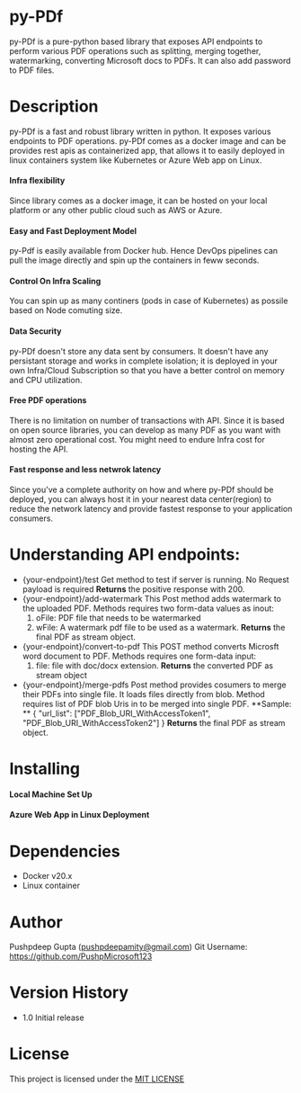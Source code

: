 # py-PDf
py-PDf is a pure-python based library that exposes API endpoints to perform various PDF operations such as splitting, merging together, watermarking, converting Microsoft docs to PDFs. It can also add password to PDF files.

# Description
py-PDf is a fast and robust library written in python. It exposes various endpoints to PDF operations. py-PDf comes as a docker image and can be provides rest apis as containerized app, that allows it to easily deployed in linux containers system like Kubernetes or Azure Web app on Linux. 
#### Infra flexibility
Since library comes as a docker image, it can be hosted on your local platform or any other public cloud such as AWS or Azure. 
#### Easy and Fast Deployment Model
py-Pdf is easily available from Docker hub. Hence DevOps pipelines can pull the image directly and spin up the containers in feww seconds. 
#### Control On Infra Scaling
You can spin up as many continers (pods in case of Kubernetes) as possile based on Node comuting size.
#### Data Security
py-PDf doesn't store any data sent by consumers. It doesn't have any persistant storage and works in complete isolation; it is deployed in your own Infra/Cloud Subscription so that you have a better control on memory and CPU utilization.
#### Free PDF operations
There is no limitation on number of transactions with API. Since it is based on open source libraries, you can develop as many PDF as you want with almost zero operational cost.
You might need to endure Infra cost for hosting the API.
#### Fast response and less netwrok latency
Since you've a complete authority on how and where py-PDf should be deployed, you can always host it in your nearest data center(region) to reduce the network latency and provide fastest response to your application consumers.

# Understanding API endpoints:
- {your-endpoint}/test
 Get method to test if server is running. No Request payload is required
 **Returns** the positive response with 200.
- {your-endpoint}/add-watermark
 This Post method adds watermark to the uploaded PDF. Methods requires two form-data values as inout:
  1. oFile: PDF file that needs to be watermarked
  2. wFile: A watermark pdf file to be used as a watermark.
 **Returns** the final PDF as stream object.
- {your-endpoint}/convert-to-pdf
 This POST method converts Microsft word document to PDF.
 Methods requires one form-data input:
  1. file: file with doc/docx extension.
**Returns** the converted PDF as stream object
- {your-endpoint}/merge-pdfs
 Post method provides cosumers to merge their PDFs into single file. It loads files directly from blob. Method requires list of PDF blob Uris in to be merged into single PDF.
 **Sample: ** {
    "url_list": ["PDF_Blob_URI_WithAccessToken1", "PDF_Blob_URI_WithAccessToken2"]
}
**Returns** the final PDF as stream object.
# Installing

#### Local Machine Set Up

#### Azure Web App in Linux Deployment

# Dependencies
- Docker v20.x
- Linux container

# Author
 Pushpdeep Gupta (pushpdeepamity@gmail.com)
 Git Username: https://github.com/PushpMicrosoft123

# Version History
- 1.0 Initial release

# License
This project is licensed under the [MIT LICENSE](https://choosealicense.com/licenses/mit/)

